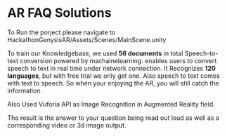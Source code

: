 # AR FAQ Solutions
To Run the porject please navigate to  HackathonGenysisAR/Assets/Scenes/MainScene.unity

To train our Knowledgebase, we used **56 documents** in total
Speech-to-text conversion powered by machainelearning. enables users to convert speech to text in real time under network connection. It Recognizes **120 languages**,  but with free trial we only get one. Also speech to text comes with text to speech.  So when your enjoying the AR,  you will still catch the information.

Also Used Vuforia API as Image Recognition in Augmented Reality field.

The result is the answer to your question being read out loud as well as a corresponding video or 3d image output.
